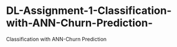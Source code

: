 # DL-Assignment-1-Classification-with-ANN-Churn-Prediction-
Classification with ANN-Churn Prediction
